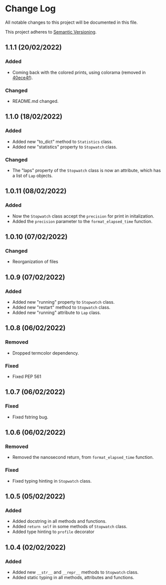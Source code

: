 
# Change Log

All notable changes to this project will be documented in this file.

This project adheres to [Semantic Versioning](http://semver.org/).

## 1.1.1 (20/02/2022)

### Added

- Coming back with the colored prints, using colorama (removed in [40ece4f](https://github.com/devRMA/python-stopwatch2/commit/40ece4f023cadd6fe20af5de93b54c7cb1b3e8d6)).

### Changed

- README.md changed.

## 1.1.0 (18/02/2022)

### Added

- Added new "to_dict" method to `Statistics` class.
- Added new "statistics" property to `Stopwatch` class.

### Changed

- The "laps" property of the `Stopwatch` class is now an attribute, which has a list of `Lap` objects.

## 1.0.11 (08/02/2022)

### Added

- Now the `Stopwatch` class accept the `precision` for print in initalization.
- Added the `precision` parameter to the `format_elapsed_time` function.

## 1.0.10 (07/02/2022)

### Changed

- Reorganization of files

## 1.0.9 (07/02/2022)

### Added

- Added new "running" property to `Stopwatch` class.
- Added new "restart" method to `Stopwatch` class.
- Added new "running" attribute to `Lap` class.

## 1.0.8 (06/02/2022)

### Removed

- Dropped termcolor dependency.
  
### Fixed

- Fixed PEP 561
  
## 1.0.7 (06/02/2022)

### Fixed

- Fixed fstring bug.

## 1.0.6 (06/02/2022)

### Removed

- Removed the nanosecond return, from `format_elapsed_time` function.

### Fixed

- Fixed typing hinting in `Stopwatch` class.

## 1.0.5 (05/02/2022)

### Added

- Added docstring in all methods and functions.
- Added `return self` in some methods of `Stopwatch` class.
- Added type hinting to `profile` decorator

## 1.0.4 (02/02/2022)

### Added

- Added new `__str__` and `__repr__` methods to `Stopwatch` class.
- Added static typing in all methods, attributes and functions.
